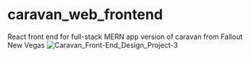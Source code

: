 # caravan_web_frontend
React front end for full-stack MERN app version of caravan from Fallout New Vegas 
![Caravan_Front-End_Design_Project-3](https://user-images.githubusercontent.com/78385644/191563446-699b0d9e-9b0f-4dd0-8c0c-0d9c7e160cd6.png)

